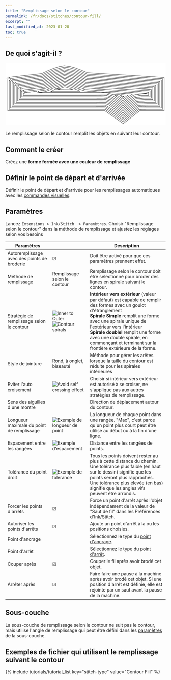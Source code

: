 ```yaml
---
title: "Remplissage selon le contour"
permalink: /fr/docs/stitches/contour-fill/
excerpt: ""
last_modified_at: 2023-01-20
toc: true
---
```

## De quoi s'agit-il ?

![Contour fill detail](/assets/images/docs/contour-fill-detail.jpg)

Le remplissage selon le contour remplit les objets en suivant leur contour.


## Comment le créer

Créez une **forme fermée avec une couleur de remplissage**



## Définir le point de départ et d'arrivée
Définir le point de départ et d'arrivée pour les remplissages automatiques avec les [commandes visuelles](/fr/docs/commands/).

## Paramètres

Lancez `Extensions > Ink/Stitch  > Paramètres`. Choisir "Remplissage selon le contour" dans la méthode de remplissage et ajustez les réglages selon vos besoins

|Paramètres||Description|
|---|---|---|
|Autoremplissage avec des points de broderie| ☑ |Doit être activé pour que ces paramètres prennent effet.|
|Méthode de remplissage |Remplissage selon le contour| Remplissage selon le contour doit être selectionné pour broder des lignes en spirale suivant le contour.|
|Stratégie de remplissage selon le contour|![Inner to Outer](/assets/images/docs/contour-fill-innertoouter-bottlenecks.jpg)<br>![Contour spirals](/assets/images/docs/contour-fill-spirals.jpg)|**Intérieur vers extérieur** (valeur par défaut) est capable de remplir des formes avec un goulot d'étranglement<br>**Spirale Simple**  remplit une forme avec une spirale unique de l'extérieur vers l'intérieur<br>**Spirale doublel** remplit une forme avec une double spirale, en commençant et terminant sur la frontière extérieure de la forme.|
|Style de jointure |Rond, à onglet, biseauté|Méthode pour gérer les arêtes lorsque la taille du contour est réduite pour les spirales intérieures|
|Eviter l'auto croisement|![Avoid self crossing effect](/assets/images/docs/contour-fill-self-crossing.jpg)|Choisir si intérieur vers extérieur est autorisé à se croiser, ne s'applique pas aux autres stratégies de remplissage.|
|Sens des aiguilles d'une montre||Direction de déplacement autour du contour.|
|Longueur maximale du point de remplissage|![Exemple de longueur de point](/assets/images/docs/params-fill-stitch_length.png) |La longueur de chaque point dans une rangée. "Max", c'est parce qu'un point plus court peut être utilisé au début ou à la fin d'une ligne.|
|Espacement entre les rangées|![Exemple d'espacement](/assets/images/docs/params-fill-spacing_between_rows.png) |Distance entre les rangées de points.|
|Tolérance du point droit|![Exemple de tolerance](/assets/images/docs/contourfilltolerance.svg) |Tous les points doivent rester au plus à cette distance du chemin. Une tolérance plus faible (en haut sur le dessin) signifie que les points seront plus rapprochés. Une tolérance plus élevée (en bas) signifie que les angles vifs peuvent être arrondis.|
|Forcer les points d'arrêts |☑|Force un point d'arrêt après l'objet indépendament de la valeur de "Saut de fil" dans les Préférences d'Ink/Stitch.|
|Autoriser les points d'arrêts | ☑|Ajoute un point d'arrêt à la ou les positions choisies.|
|Point d'ancrage        ||Sélectionnez le type du  [point d'ancrage](/fr/docs/stitches/lock-stitches).|
|Point d'arrêt        ||Sélectionnez le type du [point d'arrêt](/fr/docs/stitches/lock-stitches).|
|Couper après                 |☑|Couper le fil après avoir brodé cet objet.|
|Arrêter après                |☑|Faire faire une pause à la machine après avoir brodé  cet objet. Si une position d'arrêt est définie, elle est rejointe  par un saut avant la pause de la machine.|

## Sous-couche

La sous-couche de remplissage selon le contour ne suit pas le contour, mais utilise l'angle de remplissage qui peut être défini dans les 
[paramètres](/fr/docs/stitches/fill-stitch/#sous-couche) de la sous-couche.

## Exemples de fichier qui utilisent le remplissage suivant le contour
{% include tutorials/tutorial_list key="stitch-type" value="Contour Fill" %}
